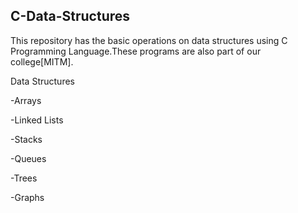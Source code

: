 ## C-Data-Structures

This repository has the basic operations on data structures using C Programming Language.These programs are also part of our college[MITM].

Data Structures

-Arrays

-Linked Lists

-Stacks

-Queues

-Trees

-Graphs 
